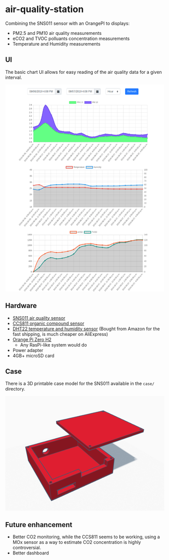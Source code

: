 # air-quality-station
Combining the SNS011 sensor with an OrangePI to displays:

- PM2.5 and PM10 air quality measurements
- eCO2 and TVOC polluants concentration measurements
- Temperature and Humidity measurements

## UI

The basic chart UI allows for easy reading of the air quality data for a given interval.

![ui](images/ui.png)

## Hardware

- [SNS011 air quality sensor](https://www.aliexpress.com/item/Laser-PM2-5-sensor-SDS011-particle-sensor-dust-sensor/32724933436.html?spm=a2g0s.9042311.0.0.ca304c4dQQAiml)
- [CCS811 organic compound sensor](https://www.aliexpress.com/item/32965992860.html?spm=a2g0s.9042311.0.0.55a06c37P8xJBy)
- [DHT22 temperature and humidity sensor](https://www.amazon.ca/gp/product/B06Y63YMSS/ref=ppx_yo_dt_b_asin_title_o00_s00?ie=UTF8&psc=1) (Bought from Amazon for the fast shipping, is much cheaper on AliExpress)
- [Orange Pi Zero H2](https://www.aliexpress.com/item/New-Orange-Pi-Zero-H2-Quad-Core-Open-source-512MB-development-board-beyond-Raspberry-Pi/32761500374.html?spm=a2g0s.9042311.0.0.27424c4d73P8NR)
    - Any RasPi-like system would do
- Power adapter
- 4GB+ microSD card

## Case

There is a 3D printable case model for the SNS011 available in the `case/` directory.

![case](images/case.png)

## Future enhancement

- Better CO2 monitoring, while the CCS811 seems to be working, using a MOx sensor as a way to estimate CO2 concentration is highly controversial.
- Better dashboard
